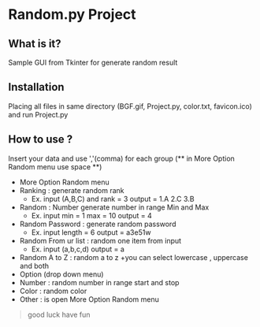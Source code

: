 Random.py Project
=========

What is it?
---------
Sample GUI from Tkinter for generate random result

Installation
---------
Placing all files in same directory (BGF.gif, Project.py, color.txt, favicon.ico)
and run Project.py

How to use ?
---------
Insert your data and use ','(comma) for each group
  (** in More Option Random menu use space **)

+ More Option Random menu
 + Ranking : generate random rank
   + Ex. input (A,B,C) and rank = 3  output =  1.A 2.C 3.B
 + Random : Number generate number in range Min and Max
   + Ex. input min = 1 max = 10 output = 4
 + Random Password : generate random password
   + Ex. input length = 6 output = a3e51w
 + Random From ur list : random one item from input
   + Ex. input (a,b,c,d) output = a
 + Random A to Z : random a to z
   +you can select lowercase , uppercase and both
+ Option (drop down menu)
 + Number : random number in range start and stop
 + Color : random color
 + Other : is open More Option Random menu
 
> good luck have fun
